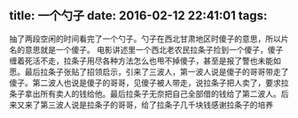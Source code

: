 title: 一个勺子
date: 2016-02-12 22:41:01
tags:
---
抽了两段空闲的时间看完了一个勺子。勺子在西北甘肃地区时傻子的意思，所以片名的意思就是一个傻子。
电影讲述里一个西北老农民拉条子捡到一个傻子，傻子缠着死活不走，拉条子用尽各种方法怎么也甩不掉傻子，甚至是报了警也未能如愿。最后拉条子张贴了招领启示，引来了三波人，第一波人说是傻子的哥哥带走了傻子。第二波人也说是傻子的哥哥，见傻子被人带走，说拉条子把人卖了，要求拉条子拿出所有卖人的钱给他。最后拉条子无奈把自己全部借的钱给了第二波人。后来又来了第三波人说是拉条子的哥哥，给了拉条子几千块钱感谢拉条子的培养
